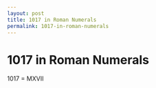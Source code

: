 ```yaml
---
layout: post
title: 1017 in Roman Numerals
permalink: 1017-in-roman-numerals
---
```


# 1017 in Roman Numerals

1017 = MXVII

